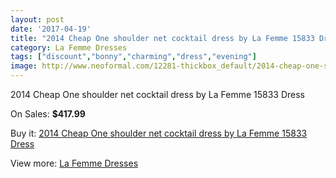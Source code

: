 ```yaml
---
layout: post
date: '2017-04-19'
title: "2014 Cheap One shoulder net cocktail dress by La Femme 15833 Dress"
category: La Femme Dresses
tags: ["discount","bonny","charming","dress","evening"]
image: http://www.neoformal.com/12281-thickbox_default/2014-cheap-one-shoulder-net-cocktail-dress-by-la-femme-15833-dress.jpg
---
```

2014 Cheap One shoulder net cocktail dress by La Femme 15833 Dress

On Sales: **$417.99**
<a href="https://www.neoformal.com/en/la-femme-dresses-2014/4358-2014-cheap-one-shoulder-net-cocktail-dress-by-la-femme-15833-dress.html"><amp-img layout="responsive" width="600" height="600" src="//www.neoformal.com/12281-thickbox_default/2014-cheap-one-shoulder-net-cocktail-dress-by-la-femme-15833-dress.jpg" alt="2014 Cheap One shoulder net cocktail dress by La Femme 15833 Dress 0" /></a>
<a href="https://www.neoformal.com/en/la-femme-dresses-2014/4358-2014-cheap-one-shoulder-net-cocktail-dress-by-la-femme-15833-dress.html"><amp-img layout="responsive" width="600" height="600" src="//www.neoformal.com/12284-thickbox_default/2014-cheap-one-shoulder-net-cocktail-dress-by-la-femme-15833-dress.jpg" alt="2014 Cheap One shoulder net cocktail dress by La Femme 15833 Dress 1" /></a>
<a href="https://www.neoformal.com/en/la-femme-dresses-2014/4358-2014-cheap-one-shoulder-net-cocktail-dress-by-la-femme-15833-dress.html"><amp-img layout="responsive" width="600" height="600" src="//www.neoformal.com/12283-thickbox_default/2014-cheap-one-shoulder-net-cocktail-dress-by-la-femme-15833-dress.jpg" alt="2014 Cheap One shoulder net cocktail dress by La Femme 15833 Dress 2" /></a>
<a href="https://www.neoformal.com/en/la-femme-dresses-2014/4358-2014-cheap-one-shoulder-net-cocktail-dress-by-la-femme-15833-dress.html"><amp-img layout="responsive" width="600" height="600" src="//www.neoformal.com/12282-thickbox_default/2014-cheap-one-shoulder-net-cocktail-dress-by-la-femme-15833-dress.jpg" alt="2014 Cheap One shoulder net cocktail dress by La Femme 15833 Dress 3" /></a>

Buy it: [2014 Cheap One shoulder net cocktail dress by La Femme 15833 Dress](https://www.neoformal.com/en/la-femme-dresses-2014/4358-2014-cheap-one-shoulder-net-cocktail-dress-by-la-femme-15833-dress.html "2014 Cheap One shoulder net cocktail dress by La Femme 15833 Dress")

View more: [La Femme Dresses](https://www.neoformal.com/en/56-la-femme-dresses-2014 "La Femme Dresses")